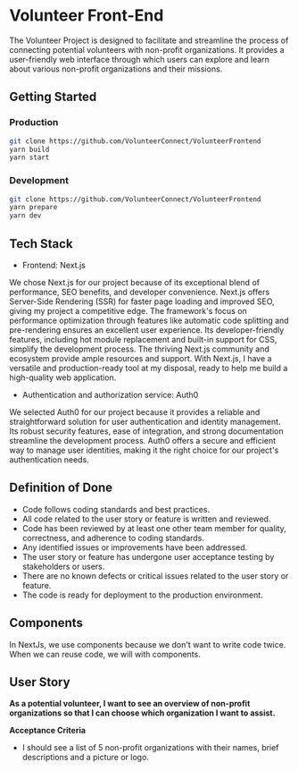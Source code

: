 # Volunteer Front-End

The Volunteer Project is designed to facilitate and streamline the process of connecting potential volunteers with non-profit organizations. It provides a user-friendly web interface through which users can explore and learn about various non-profit organizations and their missions.

## Getting Started

### Production

```bash
git clone https://github.com/VolunteerConnect/VolunteerFrontend
yarn build
yarn start
```

### Development

```bash
git clone https://github.com/VolunteerConnect/VolunteerFrontend
yarn prepare
yarn dev
```

## Tech Stack

- Frontend: Next.js

We chose Next.js for our project because of its exceptional blend of performance, SEO benefits, and developer convenience. Next.js offers Server-Side Rendering (SSR) for faster page loading and improved SEO, giving my project a competitive edge. The framework's focus on performance optimization through features like automatic code splitting and pre-rendering ensures an excellent user experience. Its developer-friendly features, including hot module replacement and built-in support for CSS, simplify the development process. The thriving Next.js community and ecosystem provide ample resources and support. With Next.js, I have a versatile and production-ready tool at my disposal, ready to help me build a high-quality web application.

- Authentication and authorization service: Auth0

We selected Auth0 for our project because it provides a reliable and straightforward solution for user authentication and identity management. Its robust security features, ease of integration, and strong documentation streamline the development process. Auth0 offers a secure and efficient way to manage user identities, making it the right choice for our project's authentication needs.

## Definition of Done

- Code follows coding standards and best practices.
- All code related to the user story or feature is written and reviewed.
- Code has been reviewed by at least one other team member for quality, correctness, and adherence to coding standards.
- Any identified issues or improvements have been addressed.
- The user story or feature has undergone user acceptance testing by stakeholders or users.
- There are no known defects or critical issues related to the user story or feature.
- The code is ready for deployment to the production environment.

## Components

In NextJs, we use components because we don't want to write code twice. When we can reuse code, we will with components.

## User Story

**As a potential volunteer, I want to see an overview of non-profit organizations so that I can choose which organization I want to assist.**

**Acceptance Criteria**

- I should see a list of 5 non-profit organizations with their names, brief descriptions and a picture or logo.

